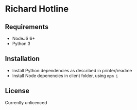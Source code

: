 # Richard Hotline

## Requirements

* NodeJS 6+
* Python 3

## Installation

* Install Python dependencies as described in printer/readme
* Install Node depenencies in client folder, using `npm i`

## License

Currently unlicenced